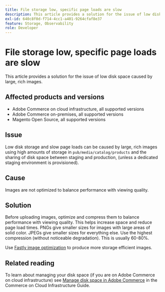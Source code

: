 ```yaml
---
title: File storage low, specific page loads are slow
description: This article provides a solution for the issue of low disk space caused by large, rich images.
exl-id: 640c8f0d-f714-4cc1-a401-9264cfaf8e37
feature: Storage, Observability
role: Developer
---
```

# File storage low, specific page loads are slow

This article provides a solution for the issue of low disk space caused by large, rich images.

## Affected products and versions

* Adobe Commerce on cloud infrastructure, all supported versions
* Adobe Commerce on-premises, all supported versions
* Magento Open Source, all supported versions

## Issue

Low disk storage and slow page loads can be caused by large, rich images using high amounts of storage in `pub/media/catalog/products` and the sharing of disk space between staging and production, (unless a dedicated staging environment is provisioned).

## Cause

Images are not optimized to balance performance with viewing quality.

## Solution

Before uploading images, optimize and compress them to balance performance with viewing quality. This helps increase space and reduce page load times. PNGs give smaller sizes for images with large areas of solid color. JPEGs give smaller sizes for everything else. Use the highest compression (without noticeable degradation). This is usually 60-80%.

Use [Fastly image optimization](https://experienceleague.adobe.com/docs/commerce-cloud-service/user-guide/cdn/fastly-image-optimization.html) to produce more storage efficient images.

## Related reading

To learn about managing your disk space (if you are on Adobe Commerce on cloud infrastructure) see [Manage disk space in Adobe Commerce](https://experienceleague.adobe.com/docs/commerce-cloud-service/user-guide/develop/storage/manage-disk-space.html) in the Commerce on Cloud Infrastructure Guide.
